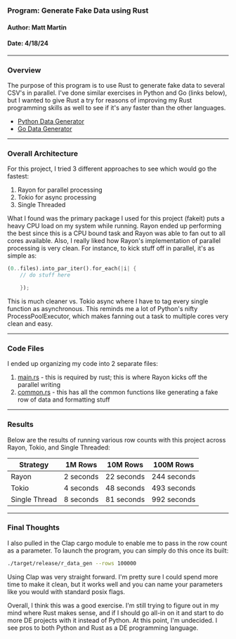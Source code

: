 ### Program: Generate Fake Data using Rust
#### Author: Matt Martin
#### Date: 4/18/24

<hr>
<h3>Overview</h3>
The purpose of this program is to use Rust to generate fake data to several CSV's in parallel. I've done similar exercises in Python and Go (links below), but I wanted to give Rust a try for reasons of improving my Rust programming skills as well to see if it's any faster than the other languages.

- [Python Data Generator](https://github.com/mattmartin14/dream_machine/blob/main/polars/volume_testing/gen_volume_data.py)
- [Go Data Generator](https://github.com/mattmartin14/dream_machine/blob/main/go_code/fake_data/readme.md)

<hr>
<h3>Overall Architecture</h3>
For this project, I tried 3 different approaches to see which would go the fastest:

1. Rayon for parallel processing
2. Tokio for async processing
3. Single Threaded

What I found was the primary package I used for this project (fakeit) puts a heavy CPU load on my system while running. Rayon ended up performing the best since this is a CPU bound task and Rayon was able to fan out to all cores available. Also, I really liked how Rayon's implementation of parallel processing is very clean. For instance, to kick stuff off in parallel, it's as simple as:

```rust
(0..files).into_par_iter().for_each(|i| {
    // do stuff here

    });
```

This is much cleaner vs. Tokio async where I have to tag every single function as asynchronous. This reminds me a lot of Python's nifty ProcessPoolExecutor, which makes fanning out a task to multiple cores very clean and easy.

<hr>
<h3>Code Files</h3>
I ended up organizing my code into 2 separate files:

1. [main.rs](./src/main.rs) - this is required by rust; this is where Rayon kicks off the parallel writing
2. [common.rs](./src/common.rs) - this has all the common functions like generating a fake row of data and formatting stuff

<hr>
<h3>Results</h3>
Below are the results of running various row counts with this project across Rayon, Tokio, and Single Threaded:

| Strategy | 1M Rows | 10M Rows | 100M Rows |
| -------- | ------- | -------- | --------- |
| Rayon    | 2 seconds | 22 seconds | 244 seconds |
| Tokio    | 4 seconds | 48 seconds | 493 seconds |
| Single Thread | 8 seconds | 81 seconds | 992 seconds |

<hr>
<h3>Final Thoughts</h3>
I also pulled in the Clap cargo module to enable me to pass in the row count as a parameter. To launch the program, you can simply do this once its built:

```bash
./target/release/r_data_gen --rows 100000
```

Using Clap was very straight forward. I'm pretty sure I could spend more time to make it clean, but it works well and you can name your parameters like you would with standard posix flags.

Overall, I think this was a good exercise. I'm still trying to figure out in my mind where Rust makes sense, and if I should go all-in on it and start to do more DE projects with it instead of Python. At this point, I'm undecided. I see pros to both Python and Rust as a DE programming language.
